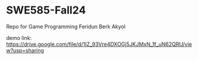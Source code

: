 # SWE585-Fall24
Repo for Game Programming Feridun Berk Akyol


demo link: https://drive.google.com/file/d/1IZ_93Vre4DXOGj5JKJMxN_1f_uN62QRU/view?usp=sharing
